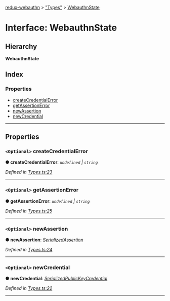 [redux-webauthn](../README.md) > ["Types"](../modules/_types_.md) > [WebauthnState](../interfaces/_types_.webauthnstate.md)

# Interface: WebauthnState

## Hierarchy

**WebauthnState**

## Index

### Properties

* [createCredentialError](_types_.webauthnstate.md#createcredentialerror)
* [getAssertionError](_types_.webauthnstate.md#getassertionerror)
* [newAssertion](_types_.webauthnstate.md#newassertion)
* [newCredential](_types_.webauthnstate.md#newcredential)

---

## Properties

<a id="createcredentialerror"></a>

### `<Optional>` createCredentialError

**● createCredentialError**: *`undefined` \| `string`*

*Defined in [Types.ts:23](https://github.com/subyraman/redux-webauthn/blob/6b43fe1/src/Types.ts#L23)*

___
<a id="getassertionerror"></a>

### `<Optional>` getAssertionError

**● getAssertionError**: *`undefined` \| `string`*

*Defined in [Types.ts:25](https://github.com/subyraman/redux-webauthn/blob/6b43fe1/src/Types.ts#L25)*

___
<a id="newassertion"></a>

### `<Optional>` newAssertion

**● newAssertion**: *[SerializedAssertion](_types_.serializedassertion.md)*

*Defined in [Types.ts:24](https://github.com/subyraman/redux-webauthn/blob/6b43fe1/src/Types.ts#L24)*

___
<a id="newcredential"></a>

### `<Optional>` newCredential

**● newCredential**: *[SerializedPublicKeyCredential](_types_.serializedpublickeycredential.md)*

*Defined in [Types.ts:22](https://github.com/subyraman/redux-webauthn/blob/6b43fe1/src/Types.ts#L22)*

___

